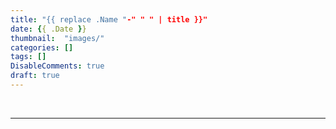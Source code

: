 ```yaml
---
title: "{{ replace .Name "-" " " | title }}"
date: {{ .Date }}
thumbnail:  "images/"
categories: []
tags: []
DisableComments: true
draft: true
---
```




<br>

---